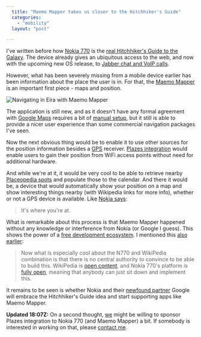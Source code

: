 ```yaml
---
  title: "Maemo Mapper takes us closer to the Hitchhiker's Guide"
  categories: 
    - "mobility"
  layout: "post"

---
```

I've written before how [Nokia 770][2] is the [real Hitchhiker's Guide to the Galaxy][1]. The device already gives an ubiquitous access to the web, and now with the upcoming new OS release, to [Jabber chat and VoIP calls][3].

However, what has been severely missing from a mobile device earlier has been information about the place the user is in. For that, the [Maemo Mapper][4] is an important first piece - maps and position.

![Navigating in Eira with Maemo Mapper](https://s3.eu-central-1.amazonaws.com/bergie-iki-fi/maemo-mapper.jpg)

The application is still new, and as it doesn't have any formal agreement with [Google Maps][6] requires a bit of [manual setup][5], but it still is able to provide a nicer user experience than some commercial navigation packages I've seen.

Now the next obvious thing would be to enable it to use other sources for the position information besides a [GPS][8] receiver. [Plazes integration][7] would enable users to gain their position from WiFi access points without need for additional hardware.

And while we're at it, it would be very cool to be able to retrieve nearby [Placeopedia spots][9] and populate those to the calendar. And there it would be, a device that would automatically show your position on a map and show interesting things nearby (with Wikipedia links for more info), whether or not a GPS device is available. Like [Nokia says][2]:

> It's where you're at.

What is remarkable about this process is that Maemo Mapper happened without any knowledge or interference from Nokia (or Google I guess). This shows the power of a [free development ecosystem][10]. I mentioned this [also earlier][1]:

> Now what is especially cool about the N770 and WikiPedia combination is that there is no central authority to convince to be able to build this. WikiPedia is [open content][11], and Nokia 770's platform is [fully open][12], meaning that anybody can just sit down and implement this.

It remains to be seen is whether Nokia and their [newfound partner][13] Google will embrace the Hitchhiker's Guide idea and start supporting apps like Maemo Mapper.

__Updated 18:07Z:__ On a second thought, [we][14] might be willing to sponsor Plazes integration to Nokia 770 (and Maemo Mapper) a bit. If somebody is interested in working on that, please [contact me][15].

[1]: http://bergie.iki.fi/blog/the-real-hitchhiker-s-guide-to-the-galaxy/
[2]: http://www.nokia.com/770
[3]: http://press.nokia.com/PR/200605/1051308_5.html
[4]: http://gnuite.com:8080/nokia770/maemo-mapper/
[5]: http://www.internettablettalk.com/forums/showthread.php?t=1947&page=1&pp=10
[6]: http://maps.google.com/
[7]: http://beta.plazes.com/api/plazes/
[8]: http://en.wikipedia.org/wiki/GPS
[9]: http://www.placeopedia.com/data/
[10]: http://bergie.iki.fi/blog/maemo-and-free-software-innovation/
[11]: http://en.wikipedia.org/wiki/Wikipedia:Copyrights
[12]: http://www.maemo.org/
[13]: http://www.internettablettalk.com/content/view/175/2
[14]: http://www.nemein.com/en/
[15]: http://bergie.iki.fi/about/contact/
